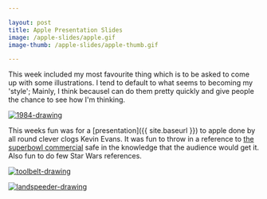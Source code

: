 ```yaml
---

layout: post
title: Apple Presentation Slides
image: /apple-slides/apple.gif
image-thumb: /apple-slides/apple-thumb.gif

---
```


This week included my most favourite thing which is to be asked to come up with some illustrations. I tend to default to what seems to becoming my 'style'; Mainly, I think becauseI can do them pretty quickly and give people the chance to see how I'm thinking.

<a href="{{ site.baseurl }}/images/apple-slides/1984.gif"><img src="{{ site.baseurl }}/images/apple-slides/1984.gif" alt="1984-drawing" /></a>

This weeks fun was for a [presentation]({{ site.baseurl }}) to apple done by all round clever clogs Kevin Evans. It was fun to throw in a reference to [the superbowl commercial](http://youtu.be/R706isyDrqI) safe in the knowledge that the audience would get it. Also fun to do few Star Wars references.

<a href="{{ site.baseurl }}/images/apple-slides/toolbelt.gif"><img src="{{ site.baseurl }}/images/apple-slides/toolbelt.gif" alt="toolbelt-drawing" /></a>

<a href="{{ site.baseurl }}/images/apple-slides/landspeeder.gif"><img src="{{ site.baseurl }}/images/apple-slides/landspeeder.gif" alt="landspeeder-drawing" /></a>
